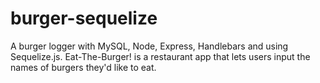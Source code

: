 # burger-sequelize

A burger logger with MySQL, Node, Express, Handlebars and using Sequelize.js. 
Eat-The-Burger! is a restaurant app that lets users input the names of burgers they'd like to eat.


